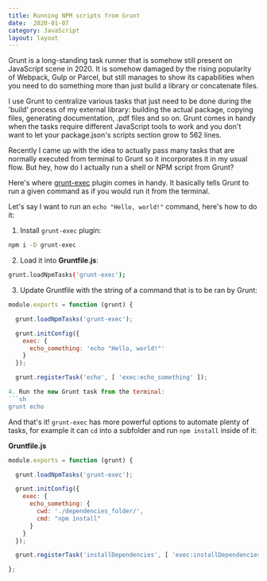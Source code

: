 ```yaml
---
title: Running NPM scripts from Grunt
date:  2020-01-07
category: JavaScript
layout: layout
---
```


Grunt is a long-standing task runner that is somehow still present on JavaScript scene in 2020. It is somehow damaged by the rising popularity of Webpack, Gulp or Parcel, but still manages to show its capabilities when you need to do something more than just build a library or concatenate files.

I use Grunt to centralize various tasks that just need to be done during the 'build' process of my external library: building the actual package, copying files, generating documentation, .pdf files and so on. Grunt comes in handy when the tasks require different JavaScript tools to work and you don't want to let your package.json's scripts section grow to 562 lines.

Recently I came up with the idea to actually pass many tasks that are normally executed from terminal to Grunt so it incorporates it in my usual flow. But hey, how do I actually run a shell or NPM script from Grunt?

Here's where [grunt-exec](https://www.npmjs.com/package/grunt-exec) plugin comes in handy. It basically tells Grunt to run a given command as if you would run it from the terminal.

Let's say I want to run an `echo "Hello, world!"` command, here's how to do it:

1. Install `grunt-exec` plugin:
```sh
npm i -D grunt-exec
```
2. Load it into **Gruntfile.js**:
```sh
grunt.loadNpmTasks('grunt-exec');
```
3. Update Gruntfile with the string of a command that is to be ran by Grunt:
```JavaScript
module.exports = function (grunt) {

  grunt.loadNpmTasks('grunt-exec');

  grunt.initConfig({
	exec: {
	  echo_something: 'echo "Hello, world!"'
	}
  });

  grunt.registerTask('echo', [ 'exec:echo_something' ]);

4. Run the new Grunt task from the terminal:
```sh
grunt echo
```

And that's it! `grunt-exec` has more powerful options to automate plenty of tasks, for example it can `cd` into a subfolder and run `npm install` inside of it:

**Gruntfile.js**
```javascript
module.exports = function (grunt) {

  grunt.loadNpmTasks('grunt-exec');

  grunt.initConfig({
	exec: {
	  echo_something: {
		cwd: './dependencies_folder/',
		cmd: "npm install"
	  }
	}
  });

  grunt.registerTask('installDependencies', [ 'exec:installDependencies' ]);

};
```
